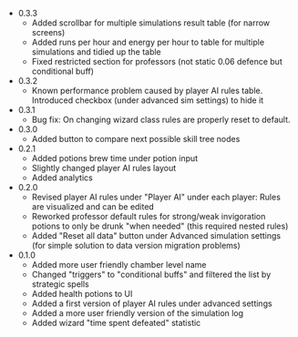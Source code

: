 - 0.3.3 
    - Added scrollbar for multiple simulations result table (for narrow screens)
    - Added runs per hour and energy per hour to table for multiple simulations and tidied up the table
    - Fixed restricted section for professors (not static 0.06 defence but conditional buff)
- 0.3.2
    - Known performance problem caused by player AI rules table. Introduced checkbox (under advanced sim settings) to hide it 
- 0.3.1
    - Bug fix: On changing wizard class rules are properly reset to default. 
- 0.3.0 
    - Added button to compare next possible skill tree nodes
- 0.2.1
    - Added potions brew time under potion input
    - Slightly changed player AI rules layout
    - Added analytics
- 0.2.0
    - Revised player AI rules under "Player AI" under each player: Rules are visualized and can be edited
    - Reworked professor default rules for strong/weak invigoration potions to only be drunk "when needed" (this required nested rules)
    - Added "Reset all data" button under Advanced simulation settings (for simple solution to data version migration problems)
- 0.1.0
    - Added more user friendly chamber level name
    - Changed "triggers" to "conditional buffs" and filtered the list by strategic spells
    - Added health potions to UI
    - Added a first version of player AI rules under advanced settings
    - Added a more user friendly version of the simulation log
    - Added wizard "time spent defeated" statistic 